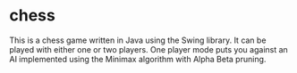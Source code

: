 # chess
This is a chess game written in Java using the Swing library. It can be played with either one or two players. One player mode puts you against an AI implemented using the Minimax algorithm with Alpha Beta pruning.
